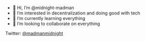 - 👋 Hi, I’m @midnight-madman
- 👀 I’m interested in decentralization and doing good with tech
- 🌱 I’m currently learning everything
- 💞️ I’m looking to collaborate on everything

Twitter: [@madmanmidnight](https://twitter.com/madmanmidnight)
